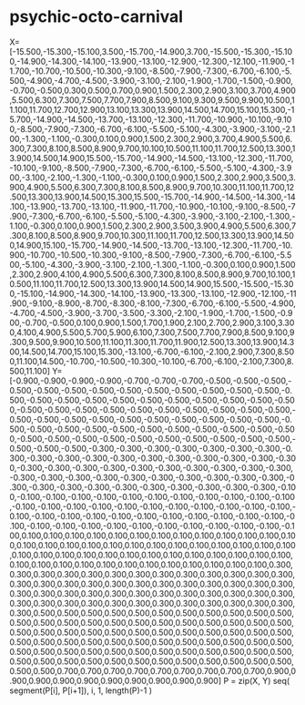 # psychic-octo-carnival
X=[-15.500,-15.300,-15.100,3.500,-15.700,-14.900,3.700,-15.500,-15.300,-15.100,-14.900,-14.300,-14.100,-13.900,-13.100,-12.900,-12.300,-12.100,-11.900,-11.700,-10.700,-10.500,-10.300,-9.100,-8.500,-7.900,-7.300,-6.700,-6.100,-5.500,-4.900,-4.700,-4.500,-3.900,-3.100,-2.100,-1.900,-1.700,-1.500,-0.900,-0.700,-0.500,0.300,0.500,0.700,0.900,1.500,2.300,2.900,3.100,3.700,4.900,5.500,6.300,7.300,7.500,7.700,7.900,8.500,9.100,9.300,9.500,9.900,10.500,11.100,11.700,12.700,12.900,13.100,13.300,13.900,14.500,14.700,15.100,15.300,-15.700,-14.900,-14.500,-13.700,-13.100,-12.300,-11.700,-10.900,-10.100,-9.100,-8.500,-7.900,-7.300,-6.700,-6.100,-5.500,-5.100,-4.300,-3.900,-3.100,-2.100,-1.300,-1.100,-0.300,0.100,0.900,1.500,2.300,2.900,3.700,4.900,5.500,6.300,7.300,8.100,8.500,8.900,9.700,10.100,10.500,11.100,11.700,12.500,13.300,13.900,14.500,14.900,15.500,-15.700,-14.900,-14.500,-13.100,-12.300,-11.700,-10.100,-9.100,-8.500,-7.900,-7.300,-6.700,-6.100,-5.500,-5.100,-4.300,-3.900,-3.100,-2.100,-1.300,-1.100,-0.300,0.100,0.900,1.500,2.300,2.900,3.500,3.900,4.900,5.500,6.300,7.300,8.100,8.500,8.900,9.700,10.300,11.100,11.700,12.500,13.300,13.900,14.500,15.300,15.500,-15.700,-14.900,-14.500,-14.300,-14.100,-13.900,-13.700,-13.100,-11.900,-11.700,-10.900,-10.100,-9.100,-8.500,-7.900,-7.300,-6.700,-6.100,-5.500,-5.100,-4.300,-3.900,-3.100,-2.100,-1.300,-1.100,-0.300,0.100,0.900,1.500,2.300,2.900,3.500,3.900,4.900,5.500,6.300,7.300,8.100,8.500,8.900,9.700,10.300,11.100,11.700,12.500,13.300,13.900,14.500,14.900,15.100,-15.700,-14.900,-14.500,-13.700,-13.100,-12.300,-11.700,-10.900,-10.700,-10.500,-10.300,-9.100,-8.500,-7.900,-7.300,-6.700,-6.100,-5.500,-5.100,-4.300,-3.900,-3.100,-2.100,-1.300,-1.100,-0.300,0.100,0.900,1.500,2.300,2.900,4.100,4.900,5.500,6.300,7.300,8.100,8.500,8.900,9.700,10.100,10.500,11.100,11.700,12.500,13.300,13.900,14.500,14.900,15.500,-15.500,-15.300,-15.100,-14.900,-14.300,-14.100,-13.900,-13.300,-13.100,-12.900,-12.100,-11.900,-9.100,-8.900,-8.700,-8.300,-8.100,-7.300,-6.700,-6.100,-5.500,-4.900,-4.700,-4.500,-3.900,-3.700,-3.500,-3.300,-2.100,-1.900,-1.700,-1.500,-0.900,-0.700,-0.500,0.100,0.900,1.500,1.700,1.900,2.100,2.700,2.900,3.100,3.300,4.100,4.900,5.500,5.700,5.900,6.100,7.300,7.500,7.700,7.900,8.500,9.100,9.300,9.500,9.900,10.500,11.100,11.300,11.700,11.900,12.500,13.300,13.900,14.300,14.500,14.700,15.100,15.300,-13.100,-6.700,-6.100,-2.100,2.900,7.300,8.500,11.100,14.500,-10.700,-10.500,-10.300,-10.100,-6.700,-6.100,-2.100,7.300,8.500,11.100]
Y=[-0.900,-0.900,-0.900,-0.900,-0.700,-0.700,-0.700,-0.500,-0.500,-0.500,-0.500,-0.500,-0.500,-0.500,-0.500,-0.500,-0.500,-0.500,-0.500,-0.500,-0.500,-0.500,-0.500,-0.500,-0.500,-0.500,-0.500,-0.500,-0.500,-0.500,-0.500,-0.500,-0.500,-0.500,-0.500,-0.500,-0.500,-0.500,-0.500,-0.500,-0.500,-0.500,-0.500,-0.500,-0.500,-0.500,-0.500,-0.500,-0.500,-0.500,-0.500,-0.500,-0.500,-0.500,-0.500,-0.500,-0.500,-0.500,-0.500,-0.500,-0.500,-0.500,-0.500,-0.500,-0.500,-0.500,-0.500,-0.500,-0.500,-0.500,-0.500,-0.500,-0.500,-0.500,-0.500,-0.300,-0.300,-0.300,-0.300,-0.300,-0.300,-0.300,-0.300,-0.300,-0.300,-0.300,-0.300,-0.300,-0.300,-0.300,-0.300,-0.300,-0.300,-0.300,-0.300,-0.300,-0.300,-0.300,-0.300,-0.300,-0.300,-0.300,-0.300,-0.300,-0.300,-0.300,-0.300,-0.300,-0.300,-0.300,-0.300,-0.300,-0.300,-0.300,-0.300,-0.300,-0.300,-0.300,-0.300,-0.300,-0.300,-0.300,-0.300,-0.100,-0.100,-0.100,-0.100,-0.100,-0.100,-0.100,-0.100,-0.100,-0.100,-0.100,-0.100,-0.100,-0.100,-0.100,-0.100,-0.100,-0.100,-0.100,-0.100,-0.100,-0.100,-0.100,-0.100,-0.100,-0.100,-0.100,-0.100,-0.100,-0.100,-0.100,-0.100,-0.100,-0.100,-0.100,-0.100,-0.100,-0.100,-0.100,-0.100,-0.100,-0.100,-0.100,-0.100,-0.100,-0.100,0.100,0.100,0.100,0.100,0.100,0.100,0.100,0.100,0.100,0.100,0.100,0.100,0.100,0.100,0.100,0.100,0.100,0.100,0.100,0.100,0.100,0.100,0.100,0.100,0.100,0.100,0.100,0.100,0.100,0.100,0.100,0.100,0.100,0.100,0.100,0.100,0.100,0.100,0.100,0.100,0.100,0.100,0.100,0.100,0.100,0.100,0.100,0.100,0.100,0.100,0.100,0.300,0.300,0.300,0.300,0.300,0.300,0.300,0.300,0.300,0.300,0.300,0.300,0.300,0.300,0.300,0.300,0.300,0.300,0.300,0.300,0.300,0.300,0.300,0.300,0.300,0.300,0.300,0.300,0.300,0.300,0.300,0.300,0.300,0.300,0.300,0.300,0.300,0.300,0.300,0.300,0.300,0.300,0.300,0.300,0.300,0.300,0.300,0.300,0.300,0.300,0.500,0.500,0.500,0.500,0.500,0.500,0.500,0.500,0.500,0.500,0.500,0.500,0.500,0.500,0.500,0.500,0.500,0.500,0.500,0.500,0.500,0.500,0.500,0.500,0.500,0.500,0.500,0.500,0.500,0.500,0.500,0.500,0.500,0.500,0.500,0.500,0.500,0.500,0.500,0.500,0.500,0.500,0.500,0.500,0.500,0.500,0.500,0.500,0.500,0.500,0.500,0.500,0.500,0.500,0.500,0.500,0.500,0.500,0.500,0.500,0.500,0.500,0.500,0.500,0.500,0.500,0.500,0.500,0.500,0.500,0.500,0.500,0.500,0.700,0.700,0.700,0.700,0.700,0.700,0.700,0.700,0.700,0.900,0.900,0.900,0.900,0.900,0.900,0.900,0.900,0.900,0.900]
P = zip(X, Y)
seq( segment(P[i], P[i+1]), i, 1, length(P)-1 )
